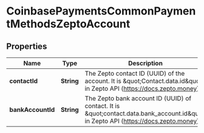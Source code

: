 
# CoinbasePaymentsCommonPaymentMethodsZeptoAccount

## Properties
Name | Type | Description | Notes
------------ | ------------- | ------------- | -------------
**contactId** | **String** | The Zepto contact ID (UUID) of the account.  It is \&quot;Contact.data.id\&quot; in Zepto API (https://docs.zepto.money). |  [optional]
**bankAccountId** | **String** | The Zepto bank account ID (UUID) of contact.  It is \&quot;contact.data.bank_account.id\&quot; in Zepto API (https://docs.zepto.money). |  [optional]



